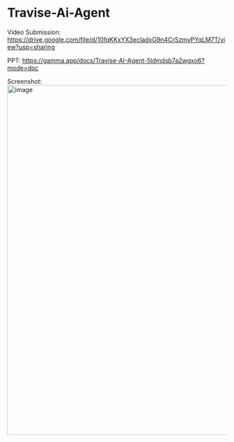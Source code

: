 # Travise-Ai-Agent

Video Submission: https://drive.google.com/file/d/10fqKKxYX3ecIadxG9n4CrSzmvPYqLM7T/view?usp=sharing

PPT: https://gamma.app/docs/Travise-AI-Agent-5ldmdsb7a2wgxo6?mode=doc

Screenshot: 
<img width="1819" height="803" alt="image" src="https://github.com/user-attachments/assets/d3eed4cc-daff-4c49-92e3-fb6703796ead" />

